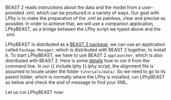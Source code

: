 
BEAST 2 reads instructions about the data and the model from a
user-provided .xml, which can be produced in a variety of ways.
Our goal with LPhy is to make the preparation of the .xml as painless,
clear and precise as possible.
In order to achieve that, we will use a companion application,
LPhyBEAST, as a bridge between the LPhy script we typed above and the
.xml.

LPhyBEAST is distributed as a [BEAST 2 package](https://www.beast2.org/managing-packages/),
we can use an application called `Package Manager`, which is distributed with BEAST 2 together,
to install it.
To start LPhyBEAST, we have to use BEAST 2 `applauncher`, which is also distributed with BEAST 2.
Here is some [details](https://www.beast2.org/2019/09/26/command-line-tricks.html) how to run it from the command line.
In our {{ include.lphy }}.lphy script, the alignment file is assumed to locate under the folder `tutorials/data/`.
So we need to go to its parent folder, which is normally where the LPhy is installed, 
run LPhyBEAST as below and check the end of message to find your XML. 

Let us run LPhyBEAST now:  

